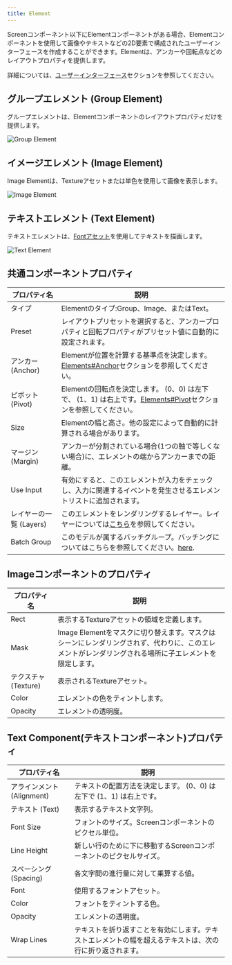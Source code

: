```yaml
---
title: Element
---
```


Screenコンポーネント以下にElementコンポーネントがある場合、Elementコンポーネントを使用して画像やテキストなどの2D要素で構成されたユーザーインターフェースを作成することができます。Elementは、アンカーや回転点などのレイアウトプロパティを提供します。

詳細については、[ユーザーインターフェース][1]セクションを参照してください。

## グループエレメント (Group Element)

グループエレメントは、Elementコンポーネントのレイアウトプロパティだけを提供します。

![Group Element][2]

## イメージエレメント (Image Element)

Image Elementは、Textureアセットまたは単色を使用して画像を表示します。

![Image Element][3]

## テキストエレメント (Text Element)

テキストエレメントは、[Fontアセット][4]を使用してテキストを描画します。

![Text Element][5]

## 共通コンポーネントプロパティ

| プロパティ名    | 説明 |
|-------------|-------------|
| タイプ        | Elementのタイプ:Group、Image、またはText。 |
| Preset      | レイアウトプリセットを選択すると、アンカープロパティと回転プロパティがプリセット値に自動的に設定されます。 |
| アンカー (Anchor)      | Elementが位置を計算する基準点を決定します。[Elements#Anchor][6]セクションを参照してください。 |
| ピボット (Pivot)       | Elementの回転点を決定します。 (0、0) は左下で、 (1、1) は右上です。[Elements#Pivot][7]セクションを参照してください。 |
| Size        | Elementの幅と高さ。他の設定によって自動的に計算される場合があります。 |
| マージン (Margin)      | アンカーが分割されている場合(1つの軸で等しくない場合)に、エレメントの端からアンカーまでの距離。 |
| Use Input   | 有効にすると、このエレメントが入力をチェックし、入力に関連するイベントを発生させるエレメントリストに追加されます。 |
| レイヤーの一覧 (Layers)      | このエレメントをレンダリングするレイヤー。レイヤーについては[こちら][8]を参照してください。 |
| Batch Group | このモデルが属するバッチグループ。バッチングについてはこちらを参照してください。[here][9]. |

## Imageコンポーネントのプロパティ

| プロパティ名 | 説明 |
|----------|-------------|
| Rect     | 表示するTextureアセットの領域を定義します。 |
| Mask     | Image Elementをマスクに切り替えます。マスクはシーンにレンダリングされず、代わりに、このエレメントがレンダリングされる場所に子エレメントを限定します。 |
| テクスチャ (Texture)  | 表示されるTextureアセット。 |
| Color    | エレメントの色をティントします。 |
| Opacity  | エレメントの透明度。 |

## Text Component(テキストコンポーネント)プロパティ

| プロパティ名    | 説明 |
|-------------|-------------|
| アラインメント (Alignment)   | テキストの配置方法を決定します。 (0、0) は左下で (1、1) は右上です。 |
| テキスト (Text)        | 表示するテキスト文字列。 |
| Font Size   | フォントのサイズ。Screenコンポーネントのピクセル単位。 |
| Line Height | 新しい行のために下に移動するScreenコンポーネントのピクセルサイズ。 |
| スペーシング (Spacing)     | 各文字間の進行量に対して乗算する値。 |
| Font        | 使用するフォントアセット。 |
| Color       | フォントをティントする色。 |
| Opacity     | エレメントの透明度。 |
| Wrap Lines  | テキストを折り返すことを有効にします。テキストエレメントの幅を超えるテキストは、次の行に折り返されます。 |

[1]: /user-manual/user-interface
[2]: /images/user-manual/scenes/components/component-element-group.png
[3]: /images/user-manual/scenes/components/component-element-image.png
[4]: /user-manual/assets/types/font/
[5]: /images/user-manual/scenes/components/component-element-text.png
[6]: /user-manual/user-interface/elements/#anchor
[7]: /user-manual/user-interface/elements/#pivot
[8]: /user-manual/graphics/layers
[9]: /user-manual/graphics/advanced-rendering/batching
